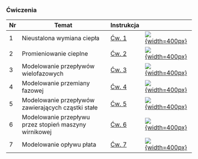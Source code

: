 

### Ćwiczenia

| Nr  | Temat                                                  | Instrukcja                       |                                             |
| --- | ------------------------------------------------------ | -------------------------------- | ------------------------------------------- |
| 1 | Nieustalona wymiana ciepła | [Ćw. 1](/files/upload/157/public/dydaktyka/wzpcp/Cw1.zip) | [![](/files/upload/157/public/dydaktyka/sptfp/img1.gif){width=400px}](/files/upload/157/public/dydaktyka/sptfp/img1.gif) |
| 2 | Promieniowanie cieplne | [Ćw. 2](/files/upload/157/public/dydaktyka/wzpcp/Cw2.zip) | [![](/files/upload/157/public/dydaktyka/sptfp/img2.gif){width=400px}](/files/upload/157/public/dydaktyka/sptfp/img2.gif) |
| 3 | Modelowanie przepływów wielofazowych | [Ćw. 3](/files/upload/157/public/dydaktyka/wzpcp/Cw3.zip) | [![](/files/upload/157/public/dydaktyka/sptfp/img3.gif){width=400px}](/files/upload/157/public/dydaktyka/sptfp/img3.gif) |
| 4 | Modelowanie przemiany fazowej | [Ćw. 4](/files/upload/157/public/dydaktyka/wzpcp/Cw4.zip) | [![](/files/upload/157/public/dydaktyka/sptfp/img4.gif){width=400px}](/files/upload/157/public/dydaktyka/sptfp/img4.gif) |
| 5 | Modelowanie przepływów zawierających cząstki stałe | [Ćw. 5](/files/upload/157/public/dydaktyka/wzpcp/Cw5.zip) | [![](/files/upload/157/public/dydaktyka/sptfp/img5.gif){width=400px}](/files/upload/157/public/dydaktyka/sptfp/img5.gif) |
| 6 | Modelowanie przepływu przez stopień maszyny wirnikowej | [Ćw. 6](/files/upload/157/public/dydaktyka/wzpcp/Cw6.zip) | [![](/files/upload/157/public/dydaktyka/sptfp/img6.gif){width=400px}](/files/upload/157/public/dydaktyka/sptfp/img6.gif) |
| 7 | Modelowanie opływu płata | [Ćw. 7](/files/upload/157/public/dydaktyka/wzpcp/Cw7.zip) | [![](/files/upload/157/public/dydaktyka/sptfp/img7.gif){width=400px}](/files/upload/157/public/dydaktyka/sptfp/img7.gif) |